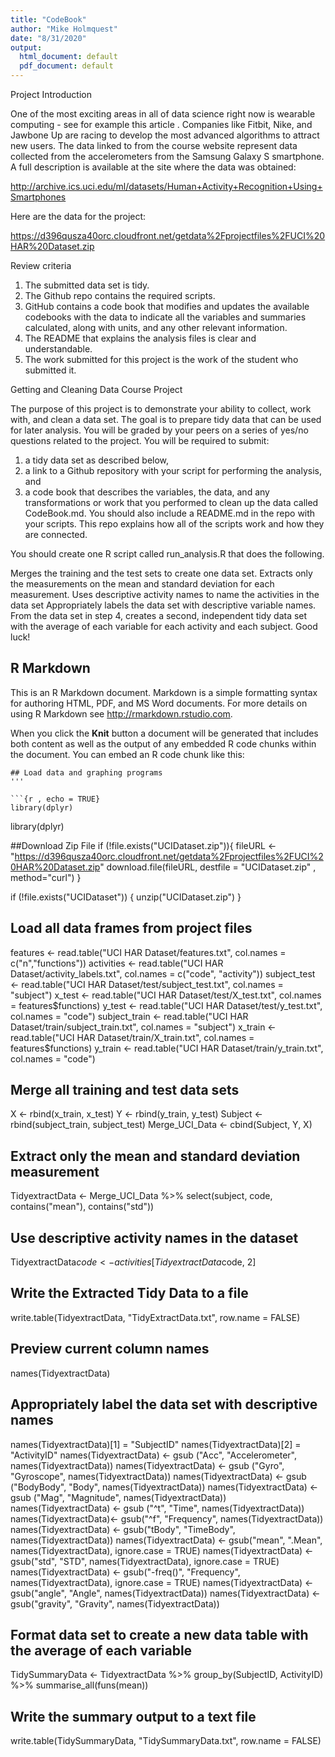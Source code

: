 ```yaml
---
title: "CodeBook"
author: "Mike Holmquest"
date: "8/31/2020"
output:
  html_document: default
  pdf_document: default
---
```

<div id="instructions">
Project Introduction
</div>

One of the most exciting areas in all of data science right now is wearable computing - see for example this article . Companies like Fitbit, Nike, and Jawbone Up are racing to develop the most advanced algorithms to attract new users. The data linked to from the course website represent data collected from the accelerometers from the Samsung Galaxy S smartphone. A full description is available at the site where the data was obtained:

http://archive.ics.uci.edu/ml/datasets/Human+Activity+Recognition+Using+Smartphones

Here are the data for the project:

https://d396qusza40orc.cloudfront.net/getdata%2Fprojectfiles%2FUCI%20HAR%20Dataset.zip


<div id="instructions">
Review criteria
</div>

1. The submitted data set is tidy.
2. The Github repo contains the required scripts.
3. GitHub contains a code book that modifies and updates the available codebooks with the data to indicate all the variables and summaries calculated, along with units, and any other relevant information.
4. The README that explains the analysis files is clear and understandable.
5. The work submitted for this project is the work of the student who submitted it.

<div id="instructions">
Getting and Cleaning Data Course Project
</div>

The purpose of this project is to demonstrate your ability to collect, work with, and clean a data set. The goal is to prepare tidy data that can be used for later analysis. You will be graded by your peers on a series of yes/no questions related to the project. You will be required to submit: 
1) a tidy data set as described below, 
2) a link to a Github repository with your script for performing the analysis, and 
3) a code book that describes the variables, the data, and any transformations or work that you performed to clean up the data called CodeBook.md. 
You should also include a README.md in the repo with your scripts. This repo explains how all of the scripts work and how they are connected.


You should create one R script called run_analysis.R that does the following.

Merges the training and the test sets to create one data set.
Extracts only the measurements on the mean and standard deviation for each measurement.
Uses descriptive activity names to name the activities in the data set
Appropriately labels the data set with descriptive variable names.
From the data set in step 4, creates a second, independent tidy data set with the average of each variable for each activity and each subject.
Good luck!


## R Markdown

This is an R Markdown document. Markdown is a simple formatting syntax for authoring HTML, PDF, and MS Word documents. For more details on using R Markdown see <http://rmarkdown.rstudio.com>.

When you click the **Knit** button a document will be generated that includes both content as well as the output of any embedded R code chunks within the document. You can embed an R code chunk like this:

```{r cars}
## Load data and graphing programs
'''

```{r , echo = TRUE}
library(dplyr)
```
library(dplyr)

##Download Zip File
if (!file.exists("UCIDataset.zip")){
        fileURL <- "https://d396qusza40orc.cloudfront.net/getdata%2Fprojectfiles%2FUCI%20HAR%20Dataset.zip"
        download.file(fileURL, destfile = "UCIDataset.zip" , method="curl")
}  

if (!file.exists("UCIDataset")) { 
        unzip("UCIDataset.zip") 
}

## Load all data frames from project files
features <- read.table("UCI HAR Dataset/features.txt", col.names = c("n","functions"))
activities <- read.table("UCI HAR Dataset/activity_labels.txt", col.names = c("code", "activity"))
subject_test <- read.table("UCI HAR Dataset/test/subject_test.txt", col.names = "subject")
x_test <- read.table("UCI HAR Dataset/test/X_test.txt", col.names = features$functions)
y_test <- read.table("UCI HAR Dataset/test/y_test.txt", col.names = "code")
subject_train <- read.table("UCI HAR Dataset/train/subject_train.txt", col.names = "subject")
x_train <- read.table("UCI HAR Dataset/train/X_train.txt", col.names = features$functions)
y_train <- read.table("UCI HAR Dataset/train/y_train.txt", col.names = "code")

## Merge all training and test data sets

X <- rbind(x_train, x_test)
Y <- rbind(y_train, y_test)
Subject <- rbind(subject_train, subject_test)
Merge_UCI_Data <- cbind(Subject, Y, X)

## Extract only the mean and standard deviation measurement
TidyextractData <- Merge_UCI_Data %>%
        select(subject, code, contains("mean"), contains("std"))

## Use descriptive activity names in the dataset
TidyextractData$code <- activities[TidyextractData$code, 2]

## Write the Extracted Tidy Data to a file
write.table(TidyextractData, "TidyExtractData.txt", row.name = FALSE)

## Preview current column names
names(TidyextractData)

## Appropriately label the data set with descriptive names

names(TidyextractData)[1] = "SubjectID"
names(TidyextractData)[2] = "ActivityID"
names(TidyextractData) <- gsub ("Acc", "Accelerometer", names(TidyextractData))
names(TidyextractData) <- gsub ("Gyro", "Gyroscope", names(TidyextractData))
names(TidyextractData) <- gsub ("BodyBody", "Body", names(TidyextractData))
names(TidyextractData) <- gsub ("Mag", "Magnitude", names(TidyextractData))
names(TidyextractData) <- gsub ("^t", "Time", names(TidyextractData))
names(TidyextractData)<- gsub("^f", "Frequency", names(TidyextractData))
names(TidyextractData) <- gsub("tBody", "TimeBody", names(TidyextractData))
names(TidyextractData) <- gsub("mean", ".Mean", names(TidyextractData), 
        ignore.case = TRUE)
names(TidyextractData) <- gsub("std", "STD", names(TidyextractData), 
        ignore.case = TRUE)
names(TidyextractData) <- gsub("-freq()", "Frequency", names(TidyextractData), 
        ignore.case = TRUE)
names(TidyextractData) <- gsub("angle", "Angle", names(TidyextractData))
names(TidyextractData) <- gsub("gravity", "Gravity", names(TidyextractData))

## Format data set to create a new data table with the average of each variable
TidySummaryData <- TidyextractData %>%
        group_by(SubjectID, ActivityID) %>%
        summarise_all(funs(mean))

## Write the summary output to a text file             
write.table(TidySummaryData, "TidySummaryData.txt", row.name = FALSE)
        

